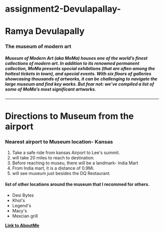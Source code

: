 # assignment2-Devulapallay-
# Ramya Devulapally
### The museum of modern art<br>
##### Museum of Modern Art (aka MoMa) houses one of the world’s finest collections of modern art. In addition to its **renowned permanent collection**, MoMa presents special exhibitions (that are often among the hottest tickets in town), and **special events**. With six floors of galleries showcasing thousands of artworks, it can be challenging to navigate the large museum and find key works. But fear not: we’ve compiled a list of some of MoMa’s most significant artworks.

---
# Directions to Museum from the airport
### Nearest airport to Museum location- Kansas
1. Take a safe ride from kansas Airport to Lee's summit.
2. will take 20 miles to reach to destination. 
3. Before reaching to museu, there will be a landmark- India Mart
4. From India mart, it is a distance of 0.9Mi.
5. will see museum just besides the DQ Restaurant.

#### list of other locations around the museum that I recommed for others.
* Desi Bytes
* Khol's
* Legend's
* Macy's
* Mexcian grill

**[Link to AboutMe](AboutMe.md)**